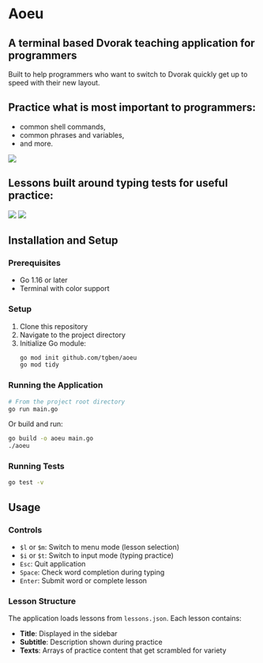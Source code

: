 # Aoeu
## A terminal based Dvorak teaching application for programmers

Built to help programmers who want to switch to Dvorak quickly get up to speed with their new layout.

## Practice what is most important to programmers:
  * common shell commands,
  * common phrases and variables,
  * and more.

![](/img/aoeu-menu.png)

## Lessons built around typing tests for useful practice:

![](/img/aoeu-shell.png)
![](/img/aoeu-language.png)

## Installation and Setup

### Prerequisites
- Go 1.16 or later
- Terminal with color support

### Setup
1. Clone this repository
2. Navigate to the project directory
3. Initialize Go module:
   ```bash
   go mod init github.com/tgben/aoeu
   go mod tidy
   ```

### Running the Application
```bash
# From the project root directory
go run main.go
```

Or build and run:
```bash
go build -o aoeu main.go
./aoeu
```

### Running Tests
```bash
go test -v
```

## Usage

### Controls
- `$l` or `$m`: Switch to menu mode (lesson selection)
- `$i` or `$t`: Switch to input mode (typing practice)
- `Esc`: Quit application
- `Space`: Check word completion during typing
- `Enter`: Submit word or complete lesson

### Lesson Structure
The application loads lessons from `lessons.json`. Each lesson contains:
- **Title**: Displayed in the sidebar
- **Subtitle**: Description shown during practice
- **Texts**: Arrays of practice content that get scrambled for variety
